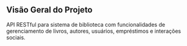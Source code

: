 ## Visão Geral do Projeto

API RESTful para sistema de biblioteca com funcionalidades
de gerenciamento de livros, autores, usuários, empréstimos 
e interações sociais.
